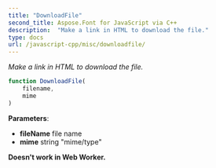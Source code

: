 ```yaml
---
title: "DownloadFile"
second_title: Aspose.Font for JavaScript via C++
description:  "Make a link in HTML to download the file."
type: docs
url: /javascript-cpp/misc/downloadfile/
---
```


_Make a link in HTML to download the file._

```js
function DownloadFile(
    filename,
    mime 
)
```

**Parameters**:

* **fileName** file name
* **mime** string "mime/type"

**Doesn't work in Web Worker.**